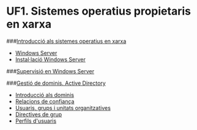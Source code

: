 # UF1. Sistemes operatius propietaris en xarxa

###[Introducció als sistemes operatius en xarxa](UF1/uf1-introduccio.md)
  * [Windows Server](UF1/uf1-windowsserver.md)
  * [Instal·lació Windows Server](UF1/uf1-instalacio-windowsserver.md)

###[Supervisió en Windows Server](UF1/uf1-supervisio.md)

###[Gestió de dominis. Active Directory](UF1/gestio-de-dominis.-active-directory.md)
  * [Introducció als dominis](UF1/uf1-introduccio-dominis.md)
  * [Relacions de confiança](UF1/relacions-de-confianca.md)
  * [Usuaris, grups i unitats organitzatives](UF1/usuaris-grups-i-unitats-organitzatives.md)
  * [Directives de grup](UF1/directives-de-grup.md)
  * [Perfils d'usuaris](UF1/perfils-usuari.md)


